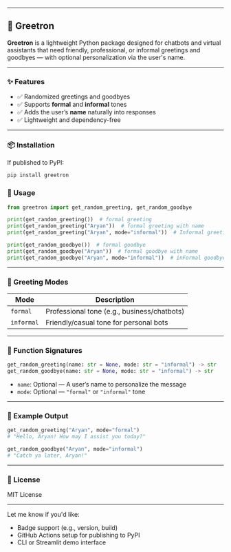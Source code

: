 
---

## 🤖 Greetron

**Greetron** is a lightweight Python package designed for chatbots and virtual assistants that need friendly, professional, or informal greetings and goodbyes — with optional personalization via the user's name.

---

### ✨ Features

* ✅ Randomized greetings and goodbyes
* ✅ Supports **formal** and **informal** tones
* ✅ Adds the user’s **name** naturally into responses
* ✅ Lightweight and dependency-free

---

### 📦 Installation

If published to PyPI:

```bash
pip install greetron
```


### 🚀 Usage

```python
from greetron import get_random_greeting, get_random_goodbye

print(get_random_greeting())  # formal greeting
print(get_random_greeting("Aryan"))  # formal greeting with name
print(get_random_greeting("Aryan", mode="informal"))  # Informal greeting with name

print(get_random_goodbye())  # formal goodbye
print(get_random_goodbye("Aryan"))  # formal goodbye with name
print(get_random_goodbye("Aryan", mode="informal"))  # inFormal goodbye with name
```

---

### 📂 Greeting Modes

| Mode       | Description                                 |
| ---------- | ------------------------------------------- |
| `formal`   | Professional tone (e.g., business/chatbots) |
| `informal` | Friendly/casual tone for personal bots      |

---

### 🔧 Function Signatures

```python
get_random_greeting(name: str = None, mode: str = "informal") -> str
get_random_goodbye(name: str = None, mode: str = "informal") -> str
```

* `name`: Optional — A user’s name to personalize the message
* `mode`: Optional — `"formal"` or `"informal"` tone

---

### 🧠 Example Output

```python
get_random_greeting("Aryan", mode="formal")
# "Hello, Aryan! How may I assist you today?"

get_random_goodbye("Aryan", mode="informal")
# "Catch ya later, Aryan!"
```

---

### 📘 License

MIT License

---

Let me know if you'd like:

* Badge support (e.g., version, build)
* GitHub Actions setup for publishing to PyPI
* CLI or Streamlit demo interface

